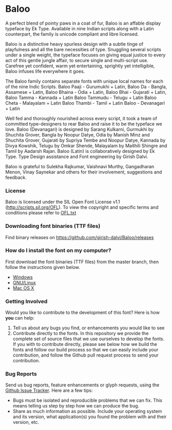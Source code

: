 # **Baloo**

A perfect blend of pointy paws in a coat of fur, Baloo is an affable display typeface by Ek Type. Available in nine Indian scripts along with a Latin counterpart, the family is unicode compliant and libre licensed.

Baloo is a distinctive heavy spurless design with a subtle tinge of playfulness and all the bare necessities of type. Snuggling several scripts under a single weight, the typeface focuses on giving equal justice to every act of this gentle jungle affair, to secure single and multi-script use. Carefree yet confident, warm yet entertaining, sprightly yet intelligible, Baloo infuses life everywhere it goes.

The Baloo family contains separate fonts with unique local names for each of the nine Indic Scripts.
Baloo Paaji - Gurumukhi + Latin,
Baloo Da - Bangla, Assamese + Latin, 
Baloo Bhaina - Odia + Latin,
Baloo Bhai - Gujarati + Latin, 
Baloo Tamma - Kannada + Latin
Baloo Tammudu - Telugu + Latin
Baloo Cheta - Malayalam + Latin
Baloo Thambi - Tamil + Latin
Baloo - Devanagari + Latin

Well fed and thoroughly nourished across every script, it took a team of committed type-designers to rear Baloo and raise it to be the typeface we love. Baloo (Devanagari) is designed by Sarang Kulkarni, Gurmukhi by Shuchita Grover, Bangla by Noopur Datye, Odia by Manish Minz and Shuchita Grover, Gujarati by Supriya Tembe and Noopur Datye, Kannada by Divya Kowshik, Telugu by Omkar Shende, Malayalam by Maithili Shingre and Tamil by Aadarsh Rajan. Baloo (Latin) is collaboratively designed by Ek Type. Type Design assistance and Font engineering by Girish Dalvi.

Baloo is grateful to Sulekha Rajkumar, Vaishnavi Murthy, Gangadharan Menon, Vinay Saynekar and others for their involvement, suggestions and feedback. 

### License
Baloo is licensed under the SIL Open Font License v1.1 (<http://scripts.sil.org/OFL>). To view the copyright and specific terms and conditions please refer to [OFL.txt](https://github.com/girish-dalvi/Baloo/blob/master/OFL.txt)


### Downloading font binaries (TTF files)
Find binary releases on <https://github.com/girish-dalvi/Baloo/releases>


### How do I install the font on my computer?
First download the font binaries (TTF files) from the master branch, then follow the instructions given below.
- [Windows](http://windows.microsoft.com/en-us/windows-vista/install-or-uninstall-fonts)
- [GNU/Linux](http://lmgtfy.com/?q=how+to+install+fonts+in+linux)
- [Mac OS X](http://support.apple.com/kb/HT2509)


### Getting Involved
Would you like to contribute to the development of this font? Here is how **you** can help:
1. Tell us about any bugs you find, or enhancements you would like to see
2. Contribute directly to the fonts. In this repository we provide the complete set of source files that we use ourselves to develop the fonts. If you with to contribute directly, please see below how we build the fonts and follow our build process so that we can easily include your contribution, and follow the Github pull request process to send your contribution. 

### Bug Reports
Send us bug reports, feature enhancements or glyph requests, using the [Github Issue Tracker](https://github.com/girish-dalvi/Baloo/issues/). 
Here are a few tips:
- Bugs must be isolated and reproducible problems that we can fix. This means telling us step by step how we can produce the bug.
- Share as much information as possible. Include your operating system and its version, what application(s) you found the problem with and their version, etc. 
